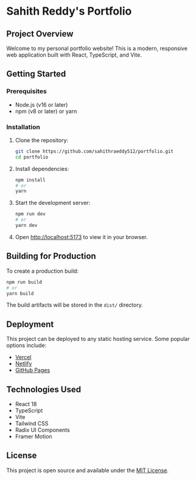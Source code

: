 # Sahith Reddy's Portfolio

## Project Overview

Welcome to my personal portfolio website! This is a modern, responsive web application built with React, TypeScript, and Vite.

## Getting Started

### Prerequisites

- Node.js (v16 or later)
- npm (v8 or later) or yarn

### Installation

1. Clone the repository:
   ```sh
   git clone https://github.com/sahithraeddy512/portfolio.git
   cd portfolio
   ```

2. Install dependencies:
   ```sh
   npm install
   # or
   yarn
   ```

3. Start the development server:
   ```sh
   npm run dev
   # or
   yarn dev
   ```

4. Open [http://localhost:5173](http://localhost:5173) to view it in your browser.

## Building for Production

To create a production build:

```sh
npm run build
# or
yarn build
```

The build artifacts will be stored in the `dist/` directory.

## Deployment

This project can be deployed to any static hosting service. Some popular options include:

- [Vercel](https://vercel.com/)
- [Netlify](https://www.netlify.com/)
- [GitHub Pages](https://pages.github.com/)

## Technologies Used

- React 18
- TypeScript
- Vite
- Tailwind CSS
- Radix UI Components
- Framer Motion

## License

This project is open source and available under the [MIT License](LICENSE).
